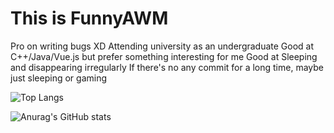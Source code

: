 # This is FunnyAWM
Pro on writing bugs XD
Attending university as an undergraduate
Good at C++/Java/Vue.js but prefer something interesting for me
Good at Sleeping and disappearing irregularly
If there's no any commit for a long time, maybe just sleeping or gaming

![Top Langs](https://github-readme-stats.vercel.app/api/top-langs/?username=FunnyAWM&theme=dark)

![Anurag's GitHub stats](https://github-readme-stats.vercel.app/api?username=FunnyAWM&show_icons=true&theme=dark&icon_color=FFFFFF)
